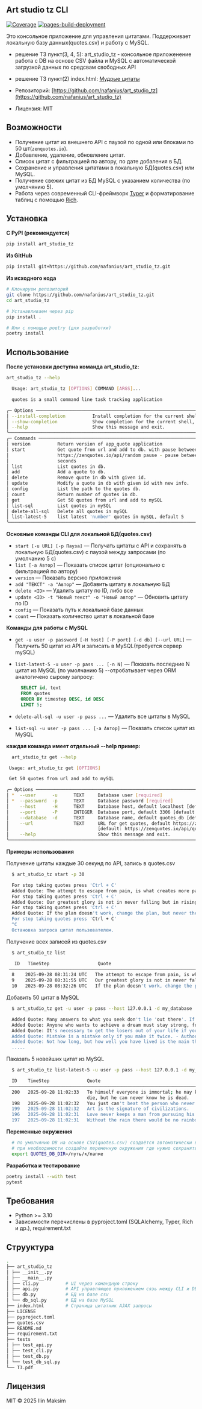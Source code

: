 ## Art studio tz CLI

[![Coverage](.github/badges/coverage.svg)](https://nafanius.github.io/art_studio_tz/docs/coverage_html_report/)
[![pages-build-deployment](https://github.com/nafanius/art_studio_tz/actions/workflows/pages/pages-build-deployment/badge.svg)](https://github.com/nafanius/art_studio_tz/actions/workflows/pages/pages-build-deployment)

Это консольное приложение для управления цитатами.
Поддерживает локальную базу данных(quotes.csv) и работу с MySQL.

- решение ТЗ пункт(3, 4, 5): art_studio_tz - консольное приложенение работа с DB на основе CSV файла и MySQL c автоматической загрузкой данных по средсвам свободных API
- решение ТЗ пункт(2) index.html: [Мудрые цитаты](https://nafanius.github.io/art_studio_tz/)

- Репозиторий: [https://github.com/nafanius/art_studio_tz](https://github.com/nafanius/art_studio_tz)
- Лицензия: MIT

## Возможности

- Получение цитат из внешнего API с паузой по одной или блоками по 50 шт(`zenquotes.io`).
- Добавление, удаление, обновление цитат.
- Список цитат с фильтрацией по автору, по дате добаления в БД.
- Сохранение и управления цитатами в локальную БД(quotes.csv) или MySQL.
- Получение свежих цитат из БД MySQL c указанием количества (по умолчянию 5).
- Работа через современный CLI-фреймворк [Typer](https://typer.tiangolo.com) и форматирование таблиц с помощью [Rich](https://github.com/Textualize/rich).

## Установка

**С PyPI (рекомендуется)**

```bash
pip install art_studio_tz
```

**Из GitHub**

```bash
pip install git+https://github.com/nafanius/art_studio_tz.git
```

**Из исходного кода**

```bash
# Клонируем репозиторий
git clone https://github.com/nafanius/art_studio_tz.git
cd art_studio_tz

# Устанавливаем через pip
pip install .

# Или с помощью poetry (для разработки)
poetry install
```

## Использование

**После установки доступна команда art_studio_tz:**

```bash
art_studio_tz --help

  Usage: art_studio_tz [OPTIONS] COMMAND [ARGS]...

  quotes is a small command line task tracking application

╭─ Options ─────────────────────────────────────────────────────────────────────────────────────────────────────────╮
│ --install-completion          Install completion for the current shell.                                           │
│ --show-completion             Show completion for the current shell, to copy it or customize the installation.    │
│ --help                        Show this message and exit.                                                         │
╰───────────────────────────────────────────────────────────────────────────────────────────────────────────────────╯
╭─ Commands ────────────────────────────────────────────────────────────────────────────────────────────────────────╮
│ version          Return version of app_quote application                                                          │
│ start            Get quote from url and add to db. with pause between requests. url - URL for get quotes, default │
│                  https://zenquotes.io/api/random pause - pause between requests quotes in seconds, default 5      │
│                  seconds                                                                                          │
│ list             List quotes in db.                                                                               │
│ add              Add a quote to db.                                                                               │
│ delete           Remove quote in db with given id.                                                                │
│ update           Modify a quote in db with given id with new info.                                                │
│ config           List the path to the quotes db.                                                                  │
│ count            Return number of quotes in db.                                                                   │
│ get              Get 50 quotes from url and add to mySQL                                                          │
│ list-sql         List quotes in mySQL                                                                             │
│ delete-all-sql   Delete all quotes in mySQL                                                                       │
│ list-latest-5    list latest 'number' quotes in mySQL, default 5                                                  │
╰───────────────────────────────────────────────────────────────────────────────────────────────────────────────────╯
```

**Основные команды CLI для локальной БД(quotes.csv)**

- `start [-u URL] [-p Пауза]` — Получать цитаты с API и сохранять в локальную БД(quotes.csv) с паузой между запросами (по умолчанию 5 с)
- `list [-a Автор]` — Показать список цитат (опционально с фильтрацией по автору)
- `version` — Показать версию приложения
- `add "ТЕКСТ" -a "Автор"` — Добавить цитату в локальную БД
- `delete <ID>` — Удалить цитату по ID, либо все
- `update <ID> -t "Новый текст" -o "Новый автор"` — Обновить цитату по ID
- `config` — Показать путь к локальной базе данных
- `count` — Показать количество цитат в локальной базе

**Команды для работы с MySQL**

- `get -u user -p password [-H host] [-P port] [-d db] [--url URL]` — Получить 50 цитат из API и записать в MySQL(требуется сервер mySQL)
- `list-latest-5 -u user -p pass ... [-n N]` — Показать последние N цитат из MySQL (по умолчанию 5)
  --отробатывает через ORM аналогичено сырому запросу:

  ```SQL
    SELECT id, text
    FROM quotes
    ORDER BY timestep DESC, id DESC
    LIMIT 5;
  ```

- `delete-all-sql -u user -p pass ...` — Удалить все цитаты в MySQL
- `list-sql -u user -p pass ... [-a Автор]` — Показать список цитат из MySQL

**каждая команда имеет отдельный --help пример:**

```bash
  art_studio_tz get --help

 Usage: art_studio_tz get [OPTIONS]

 Get 50 quotes from url and add to mySQL

╭─ Options ─────────────────────────────────────────────────────────────────────────────────────────╮
│ *  --user      -u      TEXT     Database user [required]                                          │
│ *  --password  -p      TEXT     Database password [required]                                      │
│    --host      -H      TEXT     Database host, default localhost [default: localhost]             │
│    --port      -P      INTEGER  Database port, default 3306 [default: 3306]                       │
│    --database  -d      TEXT     Database name, default quotes_db [default: quotes_db]             │
│    --url               TEXT     URL for get quotes, default https://zenquotes.io/api/random       │
│                                 [default: https://zenquotes.io/api/quotes]                        │
│    --help                       Show this message and exit.                                       │
╰───────────────────────────────────────────────────────────────────────────────────────────────────╯
```

**Примеры использования**

Получение цитаты каждые 30 секунд по API, запись в quotes.csv

```bash
  $ art_studio_tz start -p 30

  For stop taking quotes press 'Ctrl + C'
  Added Quote: The attempt to escape from pain, is what creates more pain. - Author: Gabor Mate
  For stop taking quotes press 'Ctrl + C'
  Added Quote: Our greatest glory is not in never falling but in rising every time we fall. - Author: Confucius
  For stop taking quotes press 'Ctrl + C'
  Added Quote: If the plan doesn't work, change the plan, but never the goal. - Author: Unknown
  For stop taking quotes press 'Ctrl + C'
  ^C
  Остановка запроса цитат пользователем.

```

Получение всех записей из quotes.csv

```bash
  $ art_studio_tz list

   ID   TimeStep                  Quote                                                                          Author
 ──────────────────────────────────────────────────────────────────────────────────────────────────────────────────────────
  8    2025-09-28 08:31:24 UTC   The attempt to escape from pain, is what creates more pain.                    Gabor Mate
  9    2025-09-28 08:31:55 UTC   Our greatest glory is not in never falling but in rising every time we fall.   Confucius
  10   2025-09-28 08:32:26 UTC   If the plan doesn't work, change the plan, but never the goal.                 Unknown
```

Добавить 50 цитат в MySQL

```bash
  $ art_studio_tz get -u user -p pass --host 127.0.0.1 -d my_database

  Added Quote: Many answers to what you seek don't lie 'out there'. If you look inwards, you'll find the answer has been in you all along. Author: Celestine Chua
  Added Quote: Anyone who wants to achieve a dream must stay strong, focused and steady. - Author: Estee Lauder
  Added Quote: It's necessary to get the losers out of your life if you want to live your dream. - Author: Les Brown
  Added Quote: Mistake is a mistake only if you make it twice. - Author: Robin Sharma
  Added Quote: Not how long, but how well you have lived is the main thing. - Author: Seneca
  .....
```

Паказать 5 новейших цитат из MySQL

```bash
  $ art_studio_tz list-latest-5 -u user -p pass --host 127.0.0.1 -d my_database

  ID    TimeStep              Quote                                                              Author
 ───────────────────────────────────────────────────────────────────────────────────────────────────────────────────
  200   2025-09-28 11:02:33   To himself everyone is immortal; he may know that he is going to   Samuel Butler
                              die, but he can never know he is dead.
  198   2025-09-28 11:02:32   You just can't beat the person who never gives up.                 Babe Ruth
  199   2025-09-28 11:02:32   Art is the signature of civilizations.                             Beverly Sills
  196   2025-09-28 11:02:31   Love never keeps a man from pursuing his destiny.                  Paulo Coelho
  197   2025-09-28 11:02:31   Without the rain there would be no rainbow.                        Gilbert Chesterton

```

**Переменные окружения**

```bash
  # по умолчянию DB на основе CSV(quotes.csv) создаётся автомотически в директории откуда вызывается программа
  # при необходимости создайте переменную окружения где нужно сохранять quotes.csv
  export QUOTES_DB_DIR=/путь/к/папке
```

**Разработка и тестирование**

```bash
poetry install --with test
pytest
```

## Требования

- Python >= 3.10
- Зависимости перечислены в pyproject.toml (SQLAlchemy, Typer, Rich и др.), requirement.txt

## Струуктура

```bash
.
├── art_studio_tz
│ ├── __init__.py
│ ├── __main__.py
│ ├── cli.py          # UI через командную строку
│ ├── api.py          # API управляющее приложением сязь между CLI и DB
│ ├── db.py           # БД на базе csv
│ └── db_sql.py       # БД на базе MySQL
├── index.html        # Страница цитатник AJAX запросы
├── LICENSE
├── pyproject.toml
├── quotes.csv
├── README.md
├── requirement.txt
├── tests
│ ├── test_api.py
│ ├── test_cli.py
│ ├── test_db.py
│ └── test_db_sql.py
└── ТЗ.pdf
```

## Лицензия

MIT © 2025 Ilin Maksim
